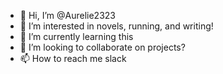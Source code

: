 - 👋 Hi, I’m @Aurelie2323
- 👀 I’m interested in novels, running, and writing!
- 🌱 I’m currently learning this
- 💞️ I’m looking to collaborate on projects?
- 📫 How to reach me slack

<!---
Aurelie2323/Aurelie2323 is a ✨ special ✨ repository because its `README.md` (this file) appears on your GitHub profile.
You can click the Preview link to take a look at your changes.
--->
